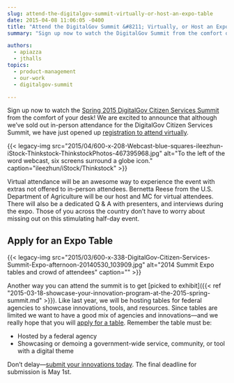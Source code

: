 ```yaml
---
slug: attend-the-digitalgov-summit-virtually-or-host-an-expo-table
date: 2015-04-08 11:06:05 -0400
title: "Attend the DigitalGov Summit &#8211; Virtually, or Host an Expo Table"
summary: "Sign up now to watch the DigitalGov Summit from the comfort of your desk! We have just opened up registration to attend virtually."

authors:
  - apiazza
  - jthalls
topics:
  - product-management
  - our-work
  - digitalgov-summit

---
```


Sign up now to watch the [Spring 2015 DigitalGov Citizen Services Summit](https://web.archive.org/web/20150419064813/http://www.digitalgov.gov/event/2015-digitalgov-citizen-services-summit/) from the comfort of your desk! We are excited to announce that although we’ve sold out in-person attendance for the DigitalGov Citizen Services Summit, we have just opened up [registration to attend virtually](https://www.eventbrite.com/e/2015-spring-citizen-services-summit-registration-12671367401).

{{< legacy-img src="2015/04/600-x-208-Webcast-blue-squares-ileezhun-iStock-Thinkstock-ThinkstockPhotos-467395968.jpg" alt="To the left of the word webcast, six screens surround a globe icon." caption="ileezhun/iStock/Thinkstock" >}}

Virtual attendance will be an awesome way to experience the event with extras not offered to in-person attendees. Bernetta Reese from the U.S. Department of Agriculture will be our host and MC for virtual attendees. There will also be a dedicated Q & A with presenters, and interviews during the expo. Those of you across the country don’t have to worry about missing out on this stimulating half-day event.

## Apply for an Expo Table

{{< legacy-img src="2015/03/600-x-338-DigitalGov-Citizen-Services-Summit-Expo-afternoon-20140530_103909.jpg" alt="2014 Summit Expo tables and crowd of attendees" caption="" >}}

Another way you can attend the summit is to get [picked to exhibit]({{< ref "2015-03-18-showcase-your-innovation-program-at-the-2015-spring-summit.md" >}}). Like last year, we will be hosting tables for federal agencies to showcase innovations, tools, and resources. Since tables are limited we want to have a good mix of agencies and innovations—and we really hope that you will [apply for a table](https://www.surveymonkey.com/s/digitalgov-expo). Remember the table must be:

  * Hosted by a federal agency
  * Showcasing or demoing a government-wide service, community, or tool with a digital theme

Don’t delay—[submit your innovations today](https://www.surveymonkey.com/s/digitalgov-expo). The final deadline for submission is May 1st.
